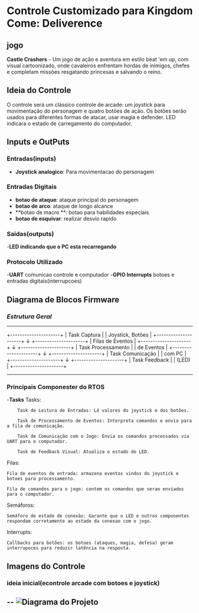 # Controle Customizado para Kingdom Come: Deliverence

## jogo
**Castle Crashers** -  Um jogo de ação e aventura em estilo beat 'em up, com visual cartoonizado, onde cavaleiros enfrentam hordas de inimigos, chefes e completam missões resgatando princesas e salvando o reino.
## Ideia do Controle
O controle será um clássico controle de arcade: um joystick para movimentação do personagem e quatro botões de ação. Os botões serão usados para diferentes formas de atacar, usar magia e defender. LED indicara o estado de carregamento do computador.

## Inputs e OutPuts
### Entradas(inputs)
- **Joystick analogico**: Para movimentacao do personagem
### Entradas Digitais
- **botao de ataque**: ataque principal do personagem
- **botao de arco**: ataque de longo alcance
- **botao de macro **: botao para habilidades especiais
- **botao de esquivar**: realizar desvio rapido

### **Saidas(outputs)**
-**LED indicando que o PC esta recarregando**

### Protocolo Utilizado
-**UART** comunicao controle e computador
-**GPIO Interrupts** botoes e entradas digitais(interrupcoes)

## Diagrama de Blocos Firmware
### *Estrutura Geral*
---
+---------------------+ 
| Task Captura | 
| Joystick, Botões |
+---------------------+
        ↓
+---------------------+
|  Filas de Eventos  |
+---------------------+
        ↓
+---------------------+
| Task Processamento |
|    de Eventos      |
+---------------------+
        ↓
+---------------------+
| Task Comunicação   |
|       com PC       |
+---------------------+
        ↓
+---------------------+
|  Task Feedback     |
|         (LED)       |
+---------------------+

---

### **Principais Componester do RTOS**
-**Tasks**
Tasks:

        Task de Leitura de Entradas: Lê valores do joystick e dos botões.

        Task de Processamento de Eventos: Interpreta comandos e envia para a fila de comunicação.

        Task de Comunicação com o Jogo: Envia os comandos processados via UART para o computador.

        Task de Feedback Visual: Atualiza o estado do LED.

Filas:

    Fila de eventos de entrada: armazena eventos vindos do joystick e botoes para processamento.

    Fila de comandos para o jogo: contem os comandos que serao enviados para o computador.


Semáforos:

    Semáforo de estado de conexão: Garante que o LED e outros componentes respondam corretamente ao estado da conexao com o jogo.

Interrupts:

    Callbacks para botões: os botoes (ataques, magia, defesa) geram interrupoces para reduzir latência na resposta.

## Imagens do Controle
### ideia inicial(econtrole arcade com botoes e joystick)
--
![Diagrama do Projeto](controle.png)
--

